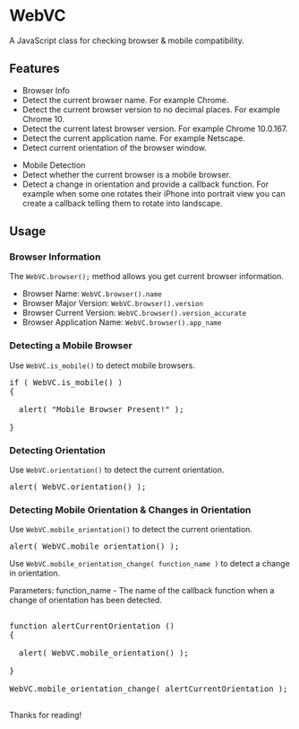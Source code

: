 WebVC
=====

A JavaScript class for checking browser &amp; mobile compatibility.

<h2>Features</h2>

<ul>
  <li>Browser Info</li>
  <li>Detect the current browser name. For example Chrome.</li>
  <li>Detect the current browser version to no decimal places. For example Chrome 10.</li>
  <li>Detect the current latest browser version. For example Chrome 10.0.167.</li>
  <li>Detect the current application name. For example Netscape.</li>
  <li>Detect current orientation of the browser window.</li>
</ul>

<ul>
  <li>Mobile Detection</li>
  <li>Detect whether the current browser is a mobile browser.</li>
  <li>Detect a change in orientation and provide a callback function. For example when some one rotates their iPhone into portrait view you can create a callback telling them to rotate into landscape.</li>
</ul>

<h2>Usage</h2>

<h3>Browser Information</h3>

The <code>WebVC.browser();</code> method allows you get current browser information.

<ul>
  <li>Browser Name: <code>WebVC.browser().name</code></li>
  <li>Browser Major Version: <code>WebVC.browser().version</code></li>
  <li>Browser Current Version: <code>WebVC.browser().version_accurate</code></li>
  <li>Browser Application Name: <code>WebVC.browser().app_name</code></li>
</ul>

<h3>Detecting a Mobile Browser</h3>

Use <code>WebVC.is_mobile()</code> to detect mobile browsers.

<pre>
if ( WebVC.is_mobile() ) 
{
  
  alert( "Mobile Browser Present!" );

}
</pre>

<h3>Detecting Orientation</h3>

Use <code>WebVC.orientation()</code> to detect the current orientation.

<pre>alert( WebVC.orientation() );</pre>

<h3>Detecting Mobile Orientation & Changes in Orientation</h3>

Use <code>WebVC.mobile_orientation()</code> to detect the current orientation.

<pre>alert( WebVC.mobile_orientation() );</pre>

Use <code>WebVC.mobile_orientation_change( function_name )</code> to detect a change in orientation.

Parameters: function_name - The name of the callback function when a change of orientation has been detected.

<pre>

function alertCurrentOrientation () 
{
  
  alert( WebVC.mobile_orientation() );

}

WebVC.mobile_orientation_change( alertCurrentOrientation );

</pre>

Thanks for reading!

